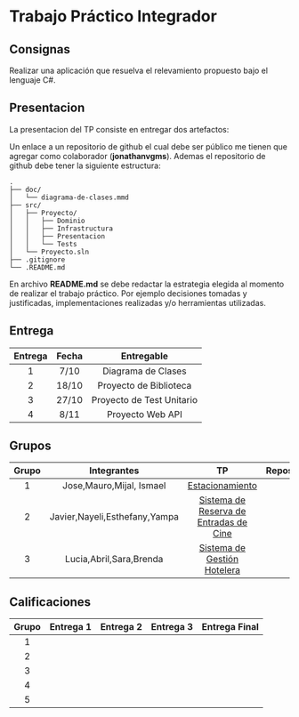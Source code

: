 # Trabajo Práctico Integrador

## Consignas

Realizar una aplicación que resuelva el relevamiento propuesto bajo el lenguaje C#.

## Presentacion

La presentacion del TP consiste en entregar dos artefactos:

Un enlace a un repositorio de github el cual debe ser público me tienen que agregar como colaborador (**jonathanvgms**). Ademas el repositorio de github debe tener la siguiente estructura:

```
.
├── doc/
│   └── diagrama-de-clases.mmd
├── src/
│   ├── Proyecto/
│   │   ├── Dominio
│   │   ├── Infrastructura
│   │   ├── Presentacion
│   │   └── Tests
│   └── Proyecto.sln
├── .gitignore
└── .README.md
```

En archivo **README.md** se debe redactar la estrategia elegida al momento de realizar el trabajo práctico. Por ejemplo decisiones tomadas y justificadas, implementaciones realizadas y/o herramientas utilizadas.

## Entrega

| Entrega | Fecha |         Entregable        |
|:-------:|:-----:|:-------------------------:|
|    1    |  7/10 |     Diagrama de Clases    |
|    2    | 18/10 |   Proyecto de Biblioteca  |
|    3    | 27/10 | Proyecto de Test Unitario |
|    4    |  8/11 |      Proyecto Web API     |

## Grupos

| Grupo | Integrantes |        TP       | Repositorio |
|:-----:|:-----------:|:---------------:|:-----------:|
|   1   |    Jose,Mauro,Mijal, Ismael        | [Estacionamiento](https://github.com/ET12Objetos/TrabajoPracticoIntegrador/blob/main/enunciados/Estacionamiento.md) |             |
|   2   |    Javier,Nayeli,Esthefany,Yampa         | [Sistema de Reserva de Entradas de Cine](https://github.com/ET12Objetos/TrabajoPracticoIntegrador/blob/main/enunciados/sistema-de-reserva-de-entradas-de-cine.md)                |             |
|   3   |     Lucia,Abril,Sara,Brenda        | [Sistema de Gestión Hotelera](https://github.com/ET12Objetos/TrabajoPracticoIntegrador/blob/main/enunciados/sistema-de-gestion-hotelera.md)                |             |


## Calificaciones

| Grupo | Entrega 1 | Entrega 2 | Entrega 3 | Entrega Final |
|:-----:|:---------:|:---------:|:---------:|---------------|
|   1   |           |           |           |               |
|   2   |           |           |           |               |
|   3   |           |           |           |               |
|   4   |           |           |           |               |
|   5   |           |           |           |               |
